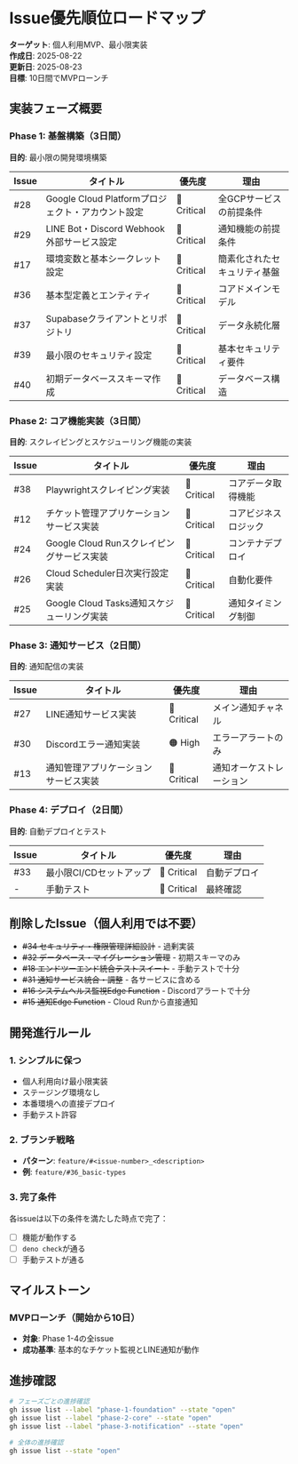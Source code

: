 # Issue優先順位ロードマップ

**ターゲット**: 個人利用MVP、最小限実装\
**作成日**: 2025-08-22\
**更新日**: 2025-08-23\
**目標**: 10日間でMVPローンチ

## 実装フェーズ概要

### Phase 1: 基盤構築（3日間）

**目的**: 最小限の開発環境構築

| Issue | タイトル                                          | 優先度      | 理由                         |
| ----- | ------------------------------------------------- | ----------- | ---------------------------- |
| #28   | Google Cloud Platformプロジェクト・アカウント設定 | 🔴 Critical | 全GCPサービスの前提条件      |
| #29   | LINE Bot・Discord Webhook外部サービス設定         | 🔴 Critical | 通知機能の前提条件           |
| #17   | 環境変数と基本シークレット設定                    | 🔴 Critical | 簡素化されたセキュリティ基盤 |
| #36   | 基本型定義とエンティティ                          | 🔴 Critical | コアドメインモデル           |
| #37   | Supabaseクライアントとリポジトリ                  | 🔴 Critical | データ永続化層               |
| #39   | 最小限のセキュリティ設定                          | 🔴 Critical | 基本セキュリティ要件         |
| #40   | 初期データベーススキーマ作成                      | 🔴 Critical | データベース構造             |

### Phase 2: コア機能実装（3日間）

**目的**: スクレイピングとスケジューリング機能の実装

| Issue | タイトル                                   | 優先度      | 理由                 |
| ----- | ------------------------------------------ | ----------- | -------------------- |
| #38   | Playwrightスクレイピング実装               | 🔴 Critical | コアデータ取得機能   |
| #12   | チケット管理アプリケーションサービス実装   | 🔴 Critical | コアビジネスロジック |
| #24   | Google Cloud Runスクレイピングサービス実装 | 🔴 Critical | コンテナデプロイ     |
| #26   | Cloud Scheduler日次実行設定実装            | 🔴 Critical | 自動化要件           |
| #25   | Google Cloud Tasks通知スケジューリング実装 | 🔴 Critical | 通知タイミング制御   |

### Phase 3: 通知サービス（2日間）

**目的**: 通知配信の実装

| Issue | タイトル                             | 優先度      | 理由                     |
| ----- | ------------------------------------ | ----------- | ------------------------ |
| #27   | LINE通知サービス実装                 | 🔴 Critical | メイン通知チャネル       |
| #30   | Discordエラー通知実装                | 🟠 High     | エラーアラートのみ       |
| #13   | 通知管理アプリケーションサービス実装 | 🔴 Critical | 通知オーケストレーション |

### Phase 4: デプロイ（2日間）

**目的**: 自動デプロイとテスト

| Issue | タイトル                | 優先度      | 理由         |
| ----- | ----------------------- | ----------- | ------------ |
| #33   | 最小限CI/CDセットアップ | 🔴 Critical | 自動デプロイ |
| -     | 手動テスト              | 🔴 Critical | 最終確認     |

## 削除したIssue（個人利用では不要）

- ~~#34 セキュリティ・権限管理詳細設計~~ - 過剰実装
- ~~#32 データベース・マイグレーション管理~~ - 初期スキーマのみ
- ~~#18 エンドツーエンド統合テストスイート~~ - 手動テストで十分
- ~~#31 通知サービス統合・調整~~ - 各サービスに含める
- ~~#16 システムヘルス監視Edge Function~~ - Discordアラートで十分
- ~~#15 通知Edge Function~~ - Cloud Runから直接通知

## 開発進行ルール

### 1. シンプルに保つ

- 個人利用向け最小限実装
- ステージング環境なし
- 本番環境への直接デプロイ
- 手動テスト許容

### 2. ブランチ戦略

- **パターン**: `feature/#<issue-number>_<description>`
- **例**: `feature/#36_basic-types`

### 3. 完了条件

各issueは以下の条件を満たした時点で完了：

- [ ] 機能が動作する
- [ ] `deno check`が通る
- [ ] 手動テストが通る

## マイルストーン

### MVPローンチ（開始から10日）

- **対象**: Phase 1-4の全issue
- **成功基準**: 基本的なチケット監視とLINE通知が動作

## 進捗確認

```bash
# フェーズごとの進捗確認
gh issue list --label "phase-1-foundation" --state "open"
gh issue list --label "phase-2-core" --state "open"
gh issue list --label "phase-3-notification" --state "open"

# 全体の進捗確認
gh issue list --state "open"
```
